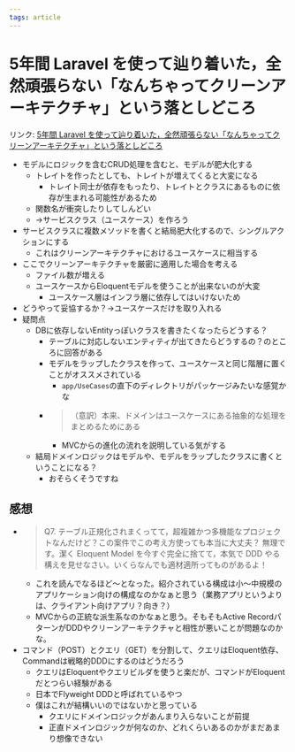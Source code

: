 ```yaml
---
tags: article
---
```

# 5年間 Laravel を使って辿り着いた，全然頑張らない「なんちゃってクリーンアーキテクチャ」という落としどころ

リンク: [5年間 Laravel を使って辿り着いた，全然頑張らない「なんちゃってクリーンアーキテクチャ」という落としどころ](https://zenn.dev/mpyw/articles/ce7d09eb6d8117)

- モデルにロジックを含むCRUD処理を含むと、モデルが肥大化する
	- トレイトを作ったとしても、トレイトが増えてくると大変になる
		- トレイト同士が依存をもったり、トレイトとクラスにあるものに依存が生まれる可能性があるため
	- 関数名が衝突したりしてしんどい
	- →サービスクラス（ユースケース）を作ろう
- サービスクラスに複数メソッドを書くと結局肥大化するので、シングルアクションにする
	- これはクリーンアーキテクチャにおけるユースケースに相当する
- ここでクリーンアーキテクチャを厳密に適用した場合を考える
	- ファイル数が増える
	- ユースケースからEloquentモデルを使うことが出来ないのが大変
		- ユースケース層はインフラ層に依存してはいけないため
- どうやって妥協するか？→ユースケースだけを取り入れる
- 疑問点
	- DBに依存しないEntityっぽいクラスを書きたくなったらどうする？
		- テーブルに対応しないエンティティが出てきたらどうするの？のところに回答がある
		- モデルをラップしたクラスを作って、ユースケースと同じ階層に置くことがオススメされている
			- `app/UseCases`の直下のディレクトリがパッケージみたいな感覚かな
		- > （意訳）本来、ドメインはユースケースにある抽象的な処理をまとめるためにある
			- MVCからの進化の流れを説明している気がする
	- 結局ドメインロジックはモデルや、モデルをラップしたクラスに書くということになる？
		- おそらくそうですね

## 感想

- > Q7. テーブル正規化されまくってて，超複雑かつ多機能なプロジェクトなんだけど？この案件でこの考え方使っても本当に大丈夫？
無理です。潔く Eloquent Model を今すぐ完全に捨てて，本気で DDD やる構えを見せなさい。いくらなんでも適材適所ってものがあるよ！
  - これを読んでなるほど〜となった。紹介されている構成は小〜中規模のアプリケーション向けの構成なのかなぁと思う（業務アプリというよりは、クライアント向けアプリ？向き？）
  - MVCからの正統な派生系なのかなぁと思う。そもそもActive RecordパターンがDDDやクリーンアーキテクチャと相性が悪いことが問題なのかな。
- コマンド（POST）とクエリ（GET）を分割して、クエリはEloquent依存、Commandは戦略的DDDにするのはどうだろう
  - クエリはEloquentやクエリビルダを使うと楽だが、コマンドがEloquentだとつらい経験がある
  - 日本でFlyweight DDDと呼ばれているやつ
  - 僕はこれが結構いいのではないかと思っている
	  - クエリにドメインロジックがあんまり入らないことが前提
	  - 正直ドメインロジックが何なのか、どれくらいあるのかがまだあまり想像できない